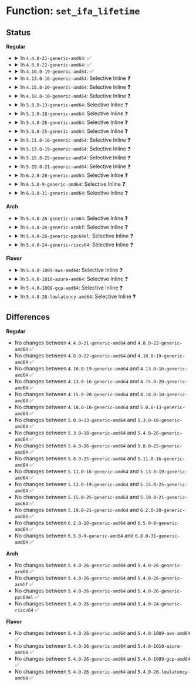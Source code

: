 # Function: <code>set_ifa_lifetime</code>

## Status
<b>Regular</b>
<ul>
<li>
<details>
<summary>In <code>4.4.0-21-generic-amd64</code>: ✅</summary>

```c
void set_ifa_lifetime(struct in_ifaddr * ifa, __u32 valid_lft, __u32 prefered_lft)
```

```json
{
  "name": "set_ifa_lifetime",
  "collision_type": "Unique Static",
  "inline_type": "No",
  "funcs": [
    {
      "addr": 18446744071586777040,
      "name": "set_ifa_lifetime",
      "external": false,
      "loc": "net/ipv4/devinet.c:718",
      "file": "net/ipv4/devinet.c",
      "inline": "seen, unknown",
      "caller_inline": [],
      "caller_func": [
        "net/ipv4/devinet.c:inet_rtm_newaddr",
        "net/ipv4/devinet.c:inet_rtm_newaddr",
        "net/ipv4/devinet.c:inetdev_event",
        "net/ipv4/devinet.c:devinet_ioctl"
      ]
    }
  ],
  "symbols": [
    {
      "addr": 18446744071586777040,
      "name": "set_ifa_lifetime",
      "section": ".text",
      "bind": "STB_LOCAL",
      "size": 74
    }
  ]
}
```
</details>
</li>
<li>
<details>
<summary>In <code>4.8.0-22-generic-amd64</code>: ✅</summary>

```c
void set_ifa_lifetime(struct in_ifaddr * ifa, __u32 valid_lft, __u32 prefered_lft)
```

```json
{
  "name": "set_ifa_lifetime",
  "collision_type": "Unique Static",
  "inline_type": "No",
  "funcs": [
    {
      "addr": 18446744071587224672,
      "name": "set_ifa_lifetime",
      "external": false,
      "loc": "net/ipv4/devinet.c:722",
      "file": "net/ipv4/devinet.c",
      "inline": "seen, unknown",
      "caller_inline": [],
      "caller_func": [
        "net/ipv4/devinet.c:inetdev_event",
        "net/ipv4/devinet.c:devinet_ioctl",
        "net/ipv4/devinet.c:inet_rtm_newaddr",
        "net/ipv4/devinet.c:inet_rtm_newaddr"
      ]
    }
  ],
  "symbols": [
    {
      "addr": 18446744071587224672,
      "name": "set_ifa_lifetime",
      "section": ".text",
      "bind": "STB_LOCAL",
      "size": 74
    }
  ]
}
```
</details>
</li>
<li>
<details>
<summary>In <code>4.10.0-19-generic-amd64</code>: ✅</summary>

```c
void set_ifa_lifetime(struct in_ifaddr * ifa, __u32 valid_lft, __u32 prefered_lft)
```

```json
{
  "name": "set_ifa_lifetime",
  "collision_type": "Unique Static",
  "inline_type": "No",
  "funcs": [
    {
      "addr": 18446744071587425216,
      "name": "set_ifa_lifetime",
      "external": false,
      "loc": "net/ipv4/devinet.c:722",
      "file": "net/ipv4/devinet.c",
      "inline": "seen, unknown",
      "caller_inline": [],
      "caller_func": [
        "net/ipv4/devinet.c:inetdev_event",
        "net/ipv4/devinet.c:devinet_ioctl",
        "net/ipv4/devinet.c:inet_rtm_newaddr",
        "net/ipv4/devinet.c:inet_rtm_newaddr"
      ]
    }
  ],
  "symbols": [
    {
      "addr": 18446744071587425216,
      "name": "set_ifa_lifetime",
      "section": ".text",
      "bind": "STB_LOCAL",
      "size": 74
    }
  ]
}
```
</details>
</li>
<li>
<details>
<summary>In <code>4.13.0-16-generic-amd64</code>: Selective Inline ❓</summary>

```c
void set_ifa_lifetime(struct in_ifaddr * ifa, __u32 valid_lft, __u32 prefered_lft)
```

```json
{
  "name": "set_ifa_lifetime",
  "collision_type": "Unique Static",
  "inline_type": "Selective",
  "funcs": [
    {
      "addr": 18446744071587570116,
      "name": "set_ifa_lifetime",
      "external": false,
      "loc": "net/ipv4/devinet.c:743",
      "file": "net/ipv4/devinet.c",
      "inline": "not declared, inlined",
      "caller_inline": [
        "net/ipv4/devinet.c:inetdev_event",
        "net/ipv4/devinet.c:devinet_ioctl"
      ],
      "caller_func": [
        "net/ipv4/devinet.c:inet_rtm_newaddr",
        "net/ipv4/devinet.c:inet_rtm_newaddr"
      ]
    }
  ],
  "symbols": [
    {
      "addr": 18446744071587557152,
      "name": "set_ifa_lifetime",
      "section": ".text",
      "bind": "STB_LOCAL",
      "size": 72
    }
  ]
}
```
</details>
</li>
<li>
<details>
<summary>In <code>4.15.0-20-generic-amd64</code>: Selective Inline ❓</summary>

```c
void set_ifa_lifetime(struct in_ifaddr * ifa, __u32 valid_lft, __u32 prefered_lft)
```

```json
{
  "name": "set_ifa_lifetime",
  "collision_type": "Unique Static",
  "inline_type": "Selective",
  "funcs": [
    {
      "addr": 18446744071588093904,
      "name": "set_ifa_lifetime",
      "external": false,
      "loc": "net/ipv4/devinet.c:750",
      "file": "net/ipv4/devinet.c",
      "inline": "not declared, inlined",
      "caller_inline": [
        "net/ipv4/devinet.c:inetdev_event",
        "net/ipv4/devinet.c:devinet_ioctl"
      ],
      "caller_func": [
        "net/ipv4/devinet.c:inet_rtm_newaddr",
        "net/ipv4/devinet.c:inet_rtm_newaddr"
      ]
    }
  ],
  "symbols": [
    {
      "addr": 18446744071588080784,
      "name": "set_ifa_lifetime",
      "section": ".text",
      "bind": "STB_LOCAL",
      "size": 72
    }
  ]
}
```
</details>
</li>
<li>
<details>
<summary>In <code>4.18.0-10-generic-amd64</code>: Selective Inline ❓</summary>

```c
void set_ifa_lifetime(struct in_ifaddr * ifa, __u32 valid_lft, __u32 prefered_lft)
```

```json
{
  "name": "set_ifa_lifetime",
  "collision_type": "Unique Static",
  "inline_type": "Selective",
  "funcs": [
    {
      "addr": 18446744071588447524,
      "name": "set_ifa_lifetime",
      "external": false,
      "loc": "net/ipv4/devinet.c:751",
      "file": "net/ipv4/devinet.c",
      "inline": "not declared, inlined",
      "caller_inline": [
        "net/ipv4/devinet.c:inetdev_event",
        "net/ipv4/devinet.c:devinet_ioctl"
      ],
      "caller_func": [
        "net/ipv4/devinet.c:inet_rtm_newaddr",
        "net/ipv4/devinet.c:inet_rtm_newaddr"
      ]
    }
  ],
  "symbols": [
    {
      "addr": 18446744071588434144,
      "name": "set_ifa_lifetime",
      "section": ".text",
      "bind": "STB_LOCAL",
      "size": 72
    }
  ]
}
```
</details>
</li>
<li>
<details>
<summary>In <code>5.0.0-13-generic-amd64</code>: Selective Inline ❓</summary>

```c
void set_ifa_lifetime(struct in_ifaddr * ifa, __u32 valid_lft, __u32 prefered_lft)
```

```json
{
  "name": "set_ifa_lifetime",
  "collision_type": "Unique Static",
  "inline_type": "Selective",
  "funcs": [
    {
      "addr": 18446744071588641143,
      "name": "set_ifa_lifetime",
      "external": false,
      "loc": "net/ipv4/devinet.c:761",
      "file": "net/ipv4/devinet.c",
      "inline": "not declared, inlined",
      "caller_inline": [
        "net/ipv4/devinet.c:inetdev_event",
        "net/ipv4/devinet.c:devinet_ioctl"
      ],
      "caller_func": [
        "net/ipv4/devinet.c:inet_rtm_newaddr",
        "net/ipv4/devinet.c:inet_rtm_newaddr"
      ]
    }
  ],
  "symbols": [
    {
      "addr": 18446744071588626160,
      "name": "set_ifa_lifetime",
      "section": ".text",
      "bind": "STB_LOCAL",
      "size": 72
    }
  ]
}
```
</details>
</li>
<li>
<details>
<summary>In <code>5.3.0-18-generic-amd64</code>: Selective Inline ❓</summary>

```c
void set_ifa_lifetime(struct in_ifaddr * ifa, __u32 valid_lft, __u32 prefered_lft)
```

```json
{
  "name": "set_ifa_lifetime",
  "collision_type": "Unique Static",
  "inline_type": "Selective",
  "funcs": [
    {
      "addr": 18446744071589053163,
      "name": "set_ifa_lifetime",
      "external": false,
      "loc": "net/ipv4/devinet.c:792",
      "file": "net/ipv4/devinet.c",
      "inline": "not declared, inlined",
      "caller_inline": [
        "net/ipv4/devinet.c:inetdev_event",
        "net/ipv4/devinet.c:devinet_ioctl"
      ],
      "caller_func": [
        "net/ipv4/devinet.c:inet_rtm_newaddr",
        "net/ipv4/devinet.c:inet_rtm_newaddr"
      ]
    }
  ],
  "symbols": [
    {
      "addr": 18446744071589038080,
      "name": "set_ifa_lifetime",
      "section": ".text",
      "bind": "STB_LOCAL",
      "size": 72
    }
  ]
}
```
</details>
</li>
<li>
<details>
<summary>In <code>5.4.0-26-generic-amd64</code>: Selective Inline ❓</summary>

```c
void set_ifa_lifetime(struct in_ifaddr * ifa, __u32 valid_lft, __u32 prefered_lft)
```

```json
{
  "name": "set_ifa_lifetime",
  "collision_type": "Unique Static",
  "inline_type": "Selective",
  "funcs": [
    {
      "addr": 18446744071589277674,
      "name": "set_ifa_lifetime",
      "external": false,
      "loc": "net/ipv4/devinet.c:792",
      "file": "net/ipv4/devinet.c",
      "inline": "not declared, inlined",
      "caller_inline": [
        "net/ipv4/devinet.c:inetdev_event",
        "net/ipv4/devinet.c:devinet_ioctl"
      ],
      "caller_func": [
        "net/ipv4/devinet.c:inet_rtm_newaddr",
        "net/ipv4/devinet.c:inet_rtm_newaddr"
      ]
    }
  ],
  "symbols": [
    {
      "addr": 18446744071589262592,
      "name": "set_ifa_lifetime",
      "section": ".text",
      "bind": "STB_LOCAL",
      "size": 72
    }
  ]
}
```
</details>
</li>
<li>
<details>
<summary>In <code>5.8.0-25-generic-amd64</code>: Selective Inline ❓</summary>

```c
void set_ifa_lifetime(struct in_ifaddr * ifa, __u32 valid_lft, __u32 prefered_lft)
```

```json
{
  "name": "set_ifa_lifetime",
  "collision_type": "Unique Static",
  "inline_type": "Selective",
  "funcs": [
    {
      "addr": 18446744071590255063,
      "name": "set_ifa_lifetime",
      "external": false,
      "loc": "net/ipv4/devinet.c:799",
      "file": "net/ipv4/devinet.c",
      "inline": "not declared, inlined",
      "caller_inline": [
        "net/ipv4/devinet.c:inetdev_event",
        "net/ipv4/devinet.c:devinet_ioctl"
      ],
      "caller_func": [
        "net/ipv4/devinet.c:inet_rtm_newaddr",
        "net/ipv4/devinet.c:inet_rtm_newaddr"
      ]
    }
  ],
  "symbols": [
    {
      "addr": 18446744071590237264,
      "name": "set_ifa_lifetime",
      "section": ".text",
      "bind": "STB_LOCAL",
      "size": 72
    }
  ]
}
```
</details>
</li>
<li>
<details>
<summary>In <code>5.11.0-16-generic-amd64</code>: Selective Inline ❓</summary>

```c
void set_ifa_lifetime(struct in_ifaddr * ifa, __u32 valid_lft, __u32 prefered_lft)
```

```json
{
  "name": "set_ifa_lifetime",
  "collision_type": "Unique Static",
  "inline_type": "Selective",
  "funcs": [
    {
      "addr": 18446744071590307959,
      "name": "set_ifa_lifetime",
      "external": false,
      "loc": "net/ipv4/devinet.c:798",
      "file": "net/ipv4/devinet.c",
      "inline": "not declared, inlined",
      "caller_inline": [
        "net/ipv4/devinet.c:inetdev_event",
        "net/ipv4/devinet.c:devinet_ioctl"
      ],
      "caller_func": [
        "net/ipv4/devinet.c:inet_rtm_newaddr",
        "net/ipv4/devinet.c:inet_rtm_newaddr"
      ]
    }
  ],
  "symbols": [
    {
      "addr": 18446744071590289776,
      "name": "set_ifa_lifetime",
      "section": ".text",
      "bind": "STB_LOCAL",
      "size": 72
    }
  ]
}
```
</details>
</li>
<li>
<details>
<summary>In <code>5.13.0-19-generic-amd64</code>: Selective Inline ❓</summary>

```c
void set_ifa_lifetime(struct in_ifaddr * ifa, __u32 valid_lft, __u32 prefered_lft)
```

```json
{
  "name": "set_ifa_lifetime",
  "collision_type": "Unique Static",
  "inline_type": "Selective",
  "funcs": [
    {
      "addr": 18446744071590223727,
      "name": "set_ifa_lifetime",
      "external": false,
      "loc": "net/ipv4/devinet.c:798",
      "file": "net/ipv4/devinet.c",
      "inline": "not declared, inlined",
      "caller_inline": [
        "net/ipv4/devinet.c:inetdev_event",
        "net/ipv4/devinet.c:devinet_ioctl"
      ],
      "caller_func": [
        "net/ipv4/devinet.c:inet_rtm_newaddr",
        "net/ipv4/devinet.c:inet_rtm_newaddr"
      ]
    }
  ],
  "symbols": [
    {
      "addr": 18446744071590205648,
      "name": "set_ifa_lifetime",
      "section": ".text",
      "bind": "STB_LOCAL",
      "size": 72
    }
  ]
}
```
</details>
</li>
<li>
<details>
<summary>In <code>5.15.0-25-generic-amd64</code>: Selective Inline ❓</summary>

```c
void set_ifa_lifetime(struct in_ifaddr * ifa, __u32 valid_lft, __u32 prefered_lft)
```

```json
{
  "name": "set_ifa_lifetime",
  "collision_type": "Unique Static",
  "inline_type": "Selective",
  "funcs": [
    {
      "addr": 18446744071591006383,
      "name": "set_ifa_lifetime",
      "external": false,
      "loc": "net/ipv4/devinet.c:798",
      "file": "net/ipv4/devinet.c",
      "inline": "not declared, inlined",
      "caller_inline": [
        "net/ipv4/devinet.c:inetdev_event",
        "net/ipv4/devinet.c:devinet_ioctl"
      ],
      "caller_func": [
        "net/ipv4/devinet.c:inet_rtm_newaddr",
        "net/ipv4/devinet.c:inet_rtm_newaddr"
      ]
    }
  ],
  "symbols": [
    {
      "addr": 18446744071590987664,
      "name": "set_ifa_lifetime",
      "section": ".text",
      "bind": "STB_LOCAL",
      "size": 72
    }
  ]
}
```
</details>
</li>
<li>
<details>
<summary>In <code>5.19.0-21-generic-amd64</code>: Selective Inline ❓</summary>

```c
void set_ifa_lifetime(struct in_ifaddr * ifa, __u32 valid_lft, __u32 prefered_lft)
```

```json
{
  "name": "set_ifa_lifetime",
  "collision_type": "Unique Static",
  "inline_type": "Selective",
  "funcs": [
    {
      "addr": 18446744071592652745,
      "name": "set_ifa_lifetime",
      "external": false,
      "loc": "net/ipv4/devinet.c:799",
      "file": "net/ipv4/devinet.c",
      "inline": "not declared, inlined",
      "caller_inline": [
        "net/ipv4/devinet.c:inetdev_event",
        "net/ipv4/devinet.c:devinet_ioctl"
      ],
      "caller_func": [
        "net/ipv4/devinet.c:inet_rtm_newaddr",
        "net/ipv4/devinet.c:inet_rtm_newaddr"
      ]
    }
  ],
  "symbols": [
    {
      "addr": 18446744071592632496,
      "name": "set_ifa_lifetime",
      "section": ".text",
      "bind": "STB_LOCAL",
      "size": 86
    }
  ]
}
```
</details>
</li>
<li>
<details>
<summary>In <code>6.2.0-20-generic-amd64</code>: Selective Inline ❓</summary>

```c
void set_ifa_lifetime(struct in_ifaddr * ifa, __u32 valid_lft, __u32 prefered_lft)
```

```json
{
  "name": "set_ifa_lifetime",
  "collision_type": "Unique Static",
  "inline_type": "Selective",
  "funcs": [
    {
      "addr": 18446744071594519524,
      "name": "set_ifa_lifetime",
      "external": false,
      "loc": "net/ipv4/devinet.c:800",
      "file": "net/ipv4/devinet.c",
      "inline": "not declared, inlined",
      "caller_inline": [
        "net/ipv4/devinet.c:inetdev_event",
        "net/ipv4/devinet.c:devinet_ioctl"
      ],
      "caller_func": [
        "net/ipv4/devinet.c:inet_rtm_newaddr",
        "net/ipv4/devinet.c:inet_rtm_newaddr"
      ]
    }
  ],
  "symbols": [
    {
      "addr": 18446744071594498288,
      "name": "set_ifa_lifetime",
      "section": ".text",
      "bind": "STB_LOCAL",
      "size": 86
    }
  ]
}
```
</details>
</li>
<li>
<details>
<summary>In <code>6.5.0-9-generic-amd64</code>: Selective Inline ❓</summary>

```c
void set_ifa_lifetime(struct in_ifaddr * ifa, __u32 valid_lft, __u32 prefered_lft)
```

```json
{
  "name": "set_ifa_lifetime",
  "collision_type": "Unique Static",
  "inline_type": "Selective",
  "funcs": [
    {
      "addr": 18446744071594911634,
      "name": "set_ifa_lifetime",
      "external": false,
      "loc": "net/ipv4/devinet.c:800",
      "file": "net/ipv4/devinet.c",
      "inline": "not declared, inlined",
      "caller_inline": [
        "net/ipv4/devinet.c:inetdev_event",
        "net/ipv4/devinet.c:devinet_ioctl"
      ],
      "caller_func": [
        "net/ipv4/devinet.c:inet_rtm_newaddr",
        "net/ipv4/devinet.c:inet_rtm_newaddr"
      ]
    }
  ],
  "symbols": [
    {
      "addr": 18446744071594889904,
      "name": "set_ifa_lifetime",
      "section": ".text",
      "bind": "STB_LOCAL",
      "size": 86
    }
  ]
}
```
</details>
</li>
<li>
<details>
<summary>In <code>6.8.0-31-generic-amd64</code>: Selective Inline ❓</summary>

```c
void set_ifa_lifetime(struct in_ifaddr * ifa, __u32 valid_lft, __u32 prefered_lft)
```

```json
{
  "name": "set_ifa_lifetime",
  "collision_type": "Unique Static",
  "inline_type": "Selective",
  "funcs": [
    {
      "addr": 18446744071595723380,
      "name": "set_ifa_lifetime",
      "external": false,
      "loc": "net/ipv4/devinet.c:803",
      "file": "net/ipv4/devinet.c",
      "inline": "not declared, inlined",
      "caller_inline": [
        "net/ipv4/devinet.c:inetdev_event",
        "net/ipv4/devinet.c:devinet_ioctl"
      ],
      "caller_func": [
        "net/ipv4/devinet.c:inet_rtm_newaddr",
        "net/ipv4/devinet.c:inet_rtm_newaddr"
      ]
    }
  ],
  "symbols": [
    {
      "addr": 18446744071595701184,
      "name": "set_ifa_lifetime",
      "section": ".text",
      "bind": "STB_LOCAL",
      "size": 86
    }
  ]
}
```
</details>
</li>
</ul>
<b>Arch</b>
<ul>
<li>
<details>
<summary>In <code>5.4.0-26-generic-arm64</code>: Selective Inline ❓</summary>

```c
void set_ifa_lifetime(struct in_ifaddr * ifa, __u32 valid_lft, __u32 prefered_lft)
```

```json
{
  "name": "set_ifa_lifetime",
  "collision_type": "Unique Static",
  "inline_type": "Selective",
  "funcs": [
    {
      "addr": 18446603336502907784,
      "name": "set_ifa_lifetime",
      "external": false,
      "loc": "net/ipv4/devinet.c:792",
      "file": "net/ipv4/devinet.c",
      "inline": "not declared, inlined",
      "caller_inline": [
        "net/ipv4/devinet.c:inetdev_event",
        "net/ipv4/devinet.c:devinet_ioctl"
      ],
      "caller_func": [
        "net/ipv4/devinet.c:inet_rtm_newaddr",
        "net/ipv4/devinet.c:inet_rtm_newaddr"
      ]
    }
  ],
  "symbols": [
    {
      "addr": 18446603336502891312,
      "name": "set_ifa_lifetime",
      "section": ".text",
      "bind": "STB_LOCAL",
      "size": 144
    }
  ]
}
```
</details>
</li>
<li>
<details>
<summary>In <code>5.4.0-26-generic-armhf</code>: Selective Inline ❓</summary>

```c
void set_ifa_lifetime(struct in_ifaddr * ifa, __u32 valid_lft, __u32 prefered_lft)
```

```json
{
  "name": "set_ifa_lifetime",
  "collision_type": "Unique Static",
  "inline_type": "Selective",
  "funcs": [
    {
      "addr": 3235600784,
      "name": "set_ifa_lifetime",
      "external": false,
      "loc": "net/ipv4/devinet.c:792",
      "file": "net/ipv4/devinet.c",
      "inline": "not declared, inlined",
      "caller_inline": [
        "net/ipv4/devinet.c:inetdev_event",
        "net/ipv4/devinet.c:devinet_ioctl"
      ],
      "caller_func": [
        "net/ipv4/devinet.c:inet_rtm_newaddr",
        "net/ipv4/devinet.c:inet_rtm_newaddr"
      ]
    }
  ],
  "symbols": [
    {
      "addr": 3235584916,
      "name": "set_ifa_lifetime",
      "section": ".text",
      "bind": "STB_LOCAL",
      "size": 148
    }
  ]
}
```
</details>
</li>
<li>
<details>
<summary>In <code>5.4.0-26-generic-ppc64el</code>: Selective Inline ❓</summary>

```c
void set_ifa_lifetime(struct in_ifaddr * ifa, __u32 valid_lft, __u32 prefered_lft)
```

```json
{
  "name": "set_ifa_lifetime",
  "collision_type": "Unique Static",
  "inline_type": "Selective",
  "funcs": [
    {
      "addr": 13835058055296574728,
      "name": "set_ifa_lifetime",
      "external": false,
      "loc": "net/ipv4/devinet.c:792",
      "file": "net/ipv4/devinet.c",
      "inline": "not declared, inlined",
      "caller_inline": [
        "net/ipv4/devinet.c:inetdev_event",
        "net/ipv4/devinet.c:devinet_ioctl"
      ],
      "caller_func": [
        "net/ipv4/devinet.c:inet_rtm_newaddr",
        "net/ipv4/devinet.c:inet_rtm_newaddr"
      ]
    }
  ],
  "symbols": [
    {
      "addr": 13835058055296553168,
      "name": "set_ifa_lifetime",
      "section": ".text",
      "bind": "STB_LOCAL",
      "size": 124
    }
  ]
}
```
</details>
</li>
<li>
<details>
<summary>In <code>5.4.0-24-generic-riscv64</code>: Selective Inline ❓</summary>

```c
void set_ifa_lifetime(struct in_ifaddr * ifa, __u32 valid_lft, __u32 prefered_lft)
```

```json
{
  "name": "set_ifa_lifetime",
  "collision_type": "Unique Static",
  "inline_type": "Selective",
  "funcs": [
    {
      "addr": 18446743936279002716,
      "name": "set_ifa_lifetime",
      "external": false,
      "loc": "net/ipv4/devinet.c:792",
      "file": "net/ipv4/devinet.c",
      "inline": "not declared, inlined",
      "caller_inline": [
        "net/ipv4/devinet.c:inetdev_event",
        "net/ipv4/devinet.c:devinet_ioctl"
      ],
      "caller_func": [
        "net/ipv4/devinet.c:inet_rtm_newaddr",
        "net/ipv4/devinet.c:inet_rtm_newaddr"
      ]
    }
  ],
  "symbols": [
    {
      "addr": 18446743936278989748,
      "name": "set_ifa_lifetime",
      "section": ".text",
      "bind": "STB_LOCAL",
      "size": 108
    }
  ]
}
```
</details>
</li>
</ul>
<b>Flavor</b>
<ul>
<li>
<details>
<summary>In <code>5.4.0-1009-aws-amd64</code>: Selective Inline ❓</summary>

```c
void set_ifa_lifetime(struct in_ifaddr * ifa, __u32 valid_lft, __u32 prefered_lft)
```

```json
{
  "name": "set_ifa_lifetime",
  "collision_type": "Unique Static",
  "inline_type": "Selective",
  "funcs": [
    {
      "addr": 18446744071588883850,
      "name": "set_ifa_lifetime",
      "external": false,
      "loc": "net/ipv4/devinet.c:792",
      "file": "net/ipv4/devinet.c",
      "inline": "not declared, inlined",
      "caller_inline": [
        "net/ipv4/devinet.c:inetdev_event",
        "net/ipv4/devinet.c:devinet_ioctl"
      ],
      "caller_func": [
        "net/ipv4/devinet.c:inet_rtm_newaddr",
        "net/ipv4/devinet.c:inet_rtm_newaddr"
      ]
    }
  ],
  "symbols": [
    {
      "addr": 18446744071588868768,
      "name": "set_ifa_lifetime",
      "section": ".text",
      "bind": "STB_LOCAL",
      "size": 72
    }
  ]
}
```
</details>
</li>
<li>
<details>
<summary>In <code>5.4.0-1010-azure-amd64</code>: Selective Inline ❓</summary>

```c
void set_ifa_lifetime(struct in_ifaddr * ifa, __u32 valid_lft, __u32 prefered_lft)
```

```json
{
  "name": "set_ifa_lifetime",
  "collision_type": "Unique Static",
  "inline_type": "Selective",
  "funcs": [
    {
      "addr": 18446744071588595786,
      "name": "set_ifa_lifetime",
      "external": false,
      "loc": "net/ipv4/devinet.c:792",
      "file": "net/ipv4/devinet.c",
      "inline": "not declared, inlined",
      "caller_inline": [
        "net/ipv4/devinet.c:inetdev_event",
        "net/ipv4/devinet.c:devinet_ioctl"
      ],
      "caller_func": [
        "net/ipv4/devinet.c:inet_rtm_newaddr",
        "net/ipv4/devinet.c:inet_rtm_newaddr"
      ]
    }
  ],
  "symbols": [
    {
      "addr": 18446744071588580704,
      "name": "set_ifa_lifetime",
      "section": ".text",
      "bind": "STB_LOCAL",
      "size": 72
    }
  ]
}
```
</details>
</li>
<li>
<details>
<summary>In <code>5.4.0-1009-gcp-amd64</code>: Selective Inline ❓</summary>

```c
void set_ifa_lifetime(struct in_ifaddr * ifa, __u32 valid_lft, __u32 prefered_lft)
```

```json
{
  "name": "set_ifa_lifetime",
  "collision_type": "Unique Static",
  "inline_type": "Selective",
  "funcs": [
    {
      "addr": 18446744071589320234,
      "name": "set_ifa_lifetime",
      "external": false,
      "loc": "net/ipv4/devinet.c:792",
      "file": "net/ipv4/devinet.c",
      "inline": "not declared, inlined",
      "caller_inline": [
        "net/ipv4/devinet.c:inetdev_event",
        "net/ipv4/devinet.c:devinet_ioctl"
      ],
      "caller_func": [
        "net/ipv4/devinet.c:inet_rtm_newaddr",
        "net/ipv4/devinet.c:inet_rtm_newaddr"
      ]
    }
  ],
  "symbols": [
    {
      "addr": 18446744071589305152,
      "name": "set_ifa_lifetime",
      "section": ".text",
      "bind": "STB_LOCAL",
      "size": 72
    }
  ]
}
```
</details>
</li>
<li>
<details>
<summary>In <code>5.4.0-26-lowlatency-amd64</code>: Selective Inline ❓</summary>

```c
void set_ifa_lifetime(struct in_ifaddr * ifa, __u32 valid_lft, __u32 prefered_lft)
```

```json
{
  "name": "set_ifa_lifetime",
  "collision_type": "Unique Static",
  "inline_type": "Selective",
  "funcs": [
    {
      "addr": 18446744071589362106,
      "name": "set_ifa_lifetime",
      "external": false,
      "loc": "net/ipv4/devinet.c:792",
      "file": "net/ipv4/devinet.c",
      "inline": "not declared, inlined",
      "caller_inline": [
        "net/ipv4/devinet.c:inetdev_event",
        "net/ipv4/devinet.c:devinet_ioctl"
      ],
      "caller_func": [
        "net/ipv4/devinet.c:inet_rtm_newaddr",
        "net/ipv4/devinet.c:inet_rtm_newaddr"
      ]
    }
  ],
  "symbols": [
    {
      "addr": 18446744071589346864,
      "name": "set_ifa_lifetime",
      "section": ".text",
      "bind": "STB_LOCAL",
      "size": 72
    }
  ]
}
```
</details>
</li>
</ul>

## Differences
<b>Regular</b>
<ul>
<li>
No changes between <code>4.4.0-21-generic-amd64</code> and <code>4.8.0-22-generic-amd64</code> ✅
</li>
<li>
No changes between <code>4.8.0-22-generic-amd64</code> and <code>4.10.0-19-generic-amd64</code> ✅
</li>
<li>
No changes between <code>4.10.0-19-generic-amd64</code> and <code>4.13.0-16-generic-amd64</code> ✅
</li>
<li>
No changes between <code>4.13.0-16-generic-amd64</code> and <code>4.15.0-20-generic-amd64</code> ✅
</li>
<li>
No changes between <code>4.15.0-20-generic-amd64</code> and <code>4.18.0-10-generic-amd64</code> ✅
</li>
<li>
No changes between <code>4.18.0-10-generic-amd64</code> and <code>5.0.0-13-generic-amd64</code> ✅
</li>
<li>
No changes between <code>5.0.0-13-generic-amd64</code> and <code>5.3.0-18-generic-amd64</code> ✅
</li>
<li>
No changes between <code>5.3.0-18-generic-amd64</code> and <code>5.4.0-26-generic-amd64</code> ✅
</li>
<li>
No changes between <code>5.4.0-26-generic-amd64</code> and <code>5.8.0-25-generic-amd64</code> ✅
</li>
<li>
No changes between <code>5.8.0-25-generic-amd64</code> and <code>5.11.0-16-generic-amd64</code> ✅
</li>
<li>
No changes between <code>5.11.0-16-generic-amd64</code> and <code>5.13.0-19-generic-amd64</code> ✅
</li>
<li>
No changes between <code>5.13.0-19-generic-amd64</code> and <code>5.15.0-25-generic-amd64</code> ✅
</li>
<li>
No changes between <code>5.15.0-25-generic-amd64</code> and <code>5.19.0-21-generic-amd64</code> ✅
</li>
<li>
No changes between <code>5.19.0-21-generic-amd64</code> and <code>6.2.0-20-generic-amd64</code> ✅
</li>
<li>
No changes between <code>6.2.0-20-generic-amd64</code> and <code>6.5.0-9-generic-amd64</code> ✅
</li>
<li>
No changes between <code>6.5.0-9-generic-amd64</code> and <code>6.8.0-31-generic-amd64</code> ✅
</li>
</ul>
<b>Arch</b>
<ul>
<li>
No changes between <code>5.4.0-26-generic-amd64</code> and <code>5.4.0-26-generic-arm64</code> ✅
</li>
<li>
No changes between <code>5.4.0-26-generic-amd64</code> and <code>5.4.0-26-generic-armhf</code> ✅
</li>
<li>
No changes between <code>5.4.0-26-generic-amd64</code> and <code>5.4.0-26-generic-ppc64el</code> ✅
</li>
<li>
No changes between <code>5.4.0-26-generic-amd64</code> and <code>5.4.0-24-generic-riscv64</code> ✅
</li>
</ul>
<b>Flavor</b>
<ul>
<li>
No changes between <code>5.4.0-26-generic-amd64</code> and <code>5.4.0-1009-aws-amd64</code> ✅
</li>
<li>
No changes between <code>5.4.0-26-generic-amd64</code> and <code>5.4.0-1010-azure-amd64</code> ✅
</li>
<li>
No changes between <code>5.4.0-26-generic-amd64</code> and <code>5.4.0-1009-gcp-amd64</code> ✅
</li>
<li>
No changes between <code>5.4.0-26-generic-amd64</code> and <code>5.4.0-26-lowlatency-amd64</code> ✅
</li>
</ul>
